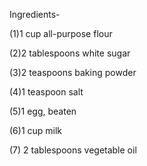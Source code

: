 Ingredients-


(1)1 cup all-purpose flour

(2)2 tablespoons white sugar

(3)2 teaspoons baking powder

(4)1 teaspoon salt

(5)1 egg, beaten

(6)1 cup milk

(7) 2 tablespoons vegetable oil